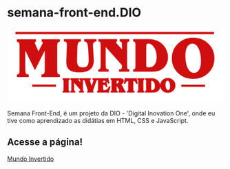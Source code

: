 # semana-front-end.DIO

![](assets/images/banner/logo.svg)

Semana Front-End, é um projeto da DIO - 'Digital Inovation One', onde eu tive como aprendizado as didátias em HTML, CSS e JavaScript.

## Acesse a página!

[Mundo Invertido](https://projeto-front--end.web.app)